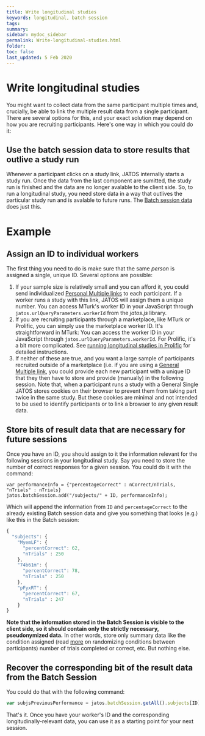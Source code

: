 ```yaml
---
title: Write longitudinal studies
keywords: longitudinal, batch session
tags:
summary:
sidebar: mydoc_sidebar
permalink: Write-longitudinal-studies.html
folder:
toc: false
last_updated: 5 Feb 2020
---
```



# Write longitudinal studies
You might want to collect data from the same participant multiple times and, crucially, be able to link the multiple result data from a single participant. There are several options for this, and your exact solution may depend on how you are recruiting participants. Here's one way in which you could do it:

## Use the batch session data to store results that outlive a study run

Whenever a participant clicks on a study link, JATOS internally starts a study run. Once the data from the last component are sumitted, the study run is finished and the data are no longer avalable to the client side. So, to run a longitudinal study, you need store data in a way that outlives the particular study run and is avalable to future runs. The [Batch session data](Session-Data-Three-Types.html) does just this.  

# Example

## Assign an ID to individual workers

The first thing you need to do is make sure that the same *person* is assigned a single, unique ID. Several options are possible:
1. If your sample size is relatively small and you can afford it, you could send individualized [Personal Multiple links](Worker-Types.html#-personal-multiple-worker) to each participant. If a worker runs a study with this link, JATOS will assign them a unique number. You can access MTurk's worker ID in your JavaScript through `jatos.urlQueryParameters.workerId` from the _jatos.js_ library.
2. If you are recruiting participants through a marketplace, like MTurk or Prolific, you can simply use the marketplace worker ID. 
It's straightforward in MTurk: You can access the worker ID in your JavaScript through `jatos.urlQueryParameters.workerId`.
For Prolific, it's a bit more complicated. See [running longitudinal studies in Prolific](Running-longitudinal-studies-on-Prolific.html) for detailed instructions.
3. If neither of these are true, and you want a large sample of participants recruited outside of a marketplace (i.e. if you are using a [General Multiple link](Worker-Types.html#-general-multiple-worker), you could provide each new participant with a unique ID that they then have to store and provide (manually) in the following session. Note that, when a participant runs a study with a General Single JATOS stores cookies on their browser to prevent them from taking part twice in the same study. But these cookies are minimal and not intended to be used to identify participants or to link a browser to any given result data. 


## Store bits of result data that are necessary for future sessions

Once you have an ID, you should assign to it the information relevant for the following sessions in your longitudinal study. Say you need to store the number of correct responses for a given session. You could do it with the command:

``` 
var performanceInfo = {"percentageCorrect" : nCorrect/nTrials, "nTrials" : nTrials}
jatos.batchSession.add("/subjects/" + ID, performanceInfo); 
```

Which will append the information from `ID` and `percentageCorrect` to the already existing Batch session data and give you something that looks (e.g.) like this in the Batch session: 

```javascript
{
  "subjects": {
    "MyemLF": {
      "percentCorrect": 62,
      "nTrials" : 250
    },
    "74b61m": {
      "percentCorrect": 78,
      "nTrials" : 250
    },
    "pFyxRT": {
      "percentCorrect": 67,
      "nTrials" : 247
    }
}
```


**Note that the information stored in the Batch Session is visible to the client side, so it should contain only the strictly necessary, pseudonymized data.** In other words, store only summary data like the condition assigned (read [more](Between-subjects-designs.html) on randomizing conditions between participants) number of trials completed or correct, etc. But nothing else.


## Recover the corresponding bit of the result data from the Batch Session

You could do that with the following command: 

```javascript
var subjsPreviousPerformance = jatos.batchSession.getAll().subjects[ID]
```

That's it. Once you have your worker's ID and the corresponding longitudinally-relevant data, you can use it as a starting point for your next session. 


